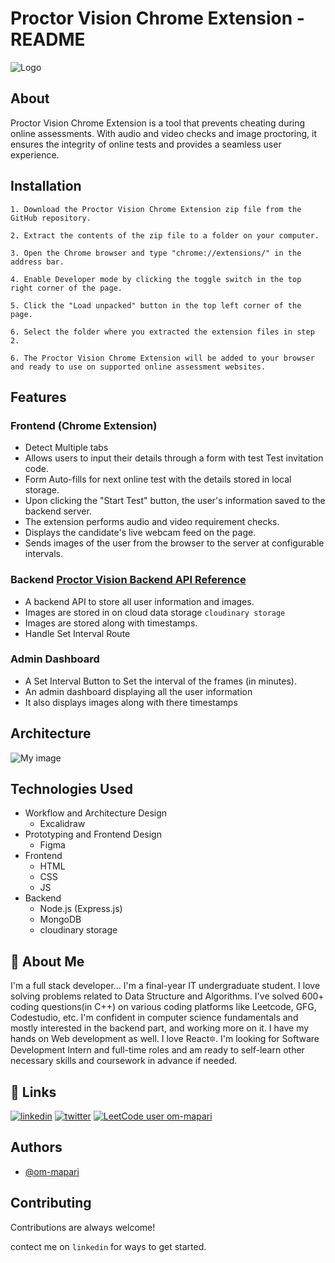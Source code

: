 
#  Proctor Vision Chrome Extension - README

![Logo](https://res.cloudinary.com/dt9ckenyh/image/upload/v1678423049/my-images/icon3_zkbhum.png)



## About

Proctor Vision Chrome Extension is a tool that prevents cheating during online assessments. With audio and video checks and image proctoring, it ensures the integrity of online tests and provides a seamless user experience.


    
## Installation

```
1. Download the Proctor Vision Chrome Extension zip file from the GitHub repository.
```
```
2. Extract the contents of the zip file to a folder on your computer.
```
```
3. Open the Chrome browser and type "chrome://extensions/" in the address bar.
```
```
4. Enable Developer mode by clicking the toggle switch in the top right corner of the page.
```
```
5. Click the "Load unpacked" button in the top left corner of the page.
```
```
6. Select the folder where you extracted the extension files in step 2.
```
```
6. The Proctor Vision Chrome Extension will be added to your browser and ready to use on supported online assessment websites.
```


## Features

### Frontend (Chrome Extension)
- Detect Multiple tabs
- Allows users to input their details through a form with test Test invitation code.
- Form Auto-fills for next online test with the details stored in local storage.
- Upon clicking the "Start Test" button, the user's information saved to the backend server.
- The extension performs audio and video requirement checks.
- Displays the candidate's live webcam feed on the page.
- Sends images of the user from the browser to the server at configurable intervals.

### Backend [Proctor Vision Backend API Reference](https://github.com/om-mapari/proctor-vision-backend)
- A backend API to store all user information and images.
- Images are stored in on cloud data storage `cloudinary storage`
- Images are stored along with timestamps.
- Handle Set Interval Route


### Admin Dashboard
- A Set Interval Button to Set the interval of the frames (in minutes).
- An admin dashboard displaying all the user information 
- It also displays images along with there timestamps

## Architecture
![My image](https://res.cloudinary.com/dt9ckenyh/image/upload/v1678415195/my-images/Proctor_Vision_qkmqap.png)


## Technologies Used
- Workflow and Architecture Design
    * Excalidraw
- Prototyping and Frontend Design
    * Figma
- Frontend
    * HTML
    * CSS
    * JS
- Backend
    * Node.js (Express.js)
    * MongoDB
    * cloudinary storage

## 🚀 About Me
I'm a full stack developer...
I'm a final-year IT undergraduate student. I love solving problems related to Data Structure and Algorithms. I've solved 600+ coding questions(in C++) on various coding platforms like Leetcode, GFG, Codestudio, etc. I'm confident in computer science fundamentals and mostly interested in the backend part, and working more on it. I have my hands on Web development as well. I love React🔯. I'm looking for Software Development Intern and full-time roles and am ready to self-learn other necessary skills and coursework in advance if needed.

## 🔗 Links

[![linkedin](https://img.shields.io/badge/linkedin-0A66C2?style=for-the-badge&logo=linkedin&logoColor=white)](https://www.linkedin.com/in/om-mapari/)
[![twitter](https://img.shields.io/badge/twitter-1DA1F2?style=for-the-badge&logo=twitter&logoColor=white)](https://twitter.com/coder_om)
[![LeetCode user om-mapari](https://img.shields.io/badge/dynamic/json?style=flat-square&labelColor=black&color=%23ffa116&label=Leetcode%20Solved&query=solved&url=https%3A%2F%2Fleetcode-badge.vercel.app%2Fapi%2Fusers%2Fom-mapari&logo=leetcode&logoColor=yellow)](https://leetcode.com/om-mapari/)
## Authors

- [@om-mapari](https://www.github.com/om-mapari)


## Contributing

Contributions are always welcome!

contect me on `linkedin` for ways to get started.
